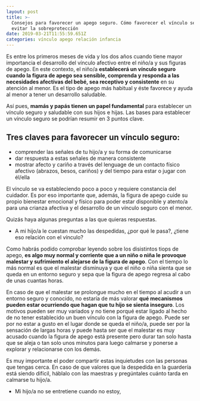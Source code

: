 ```yaml
---
layout: post
title: >-
  Consejos para favorecer un apego seguro. Cómo favorecer el vínculo seguro y
  evitar la sobreprotección
date: 2019-03-21T11:55:59.651Z
categories: vínculo apego relación infancia
---
```

Es entre los primeros meses de vida y los dos años cuando tiene mayor importancia el desarrollo del vínculo afectivo entre el niño/a y sus figuras de apego. En este contexto, el niño/a **establecerá un vínculo seguro cuando la figura de apego sea sensible, comprenda y responda a las necesidades afectivas del bebé, sea receptivo y consistente** en su atención al menor. Es el tipo de apego más habitual y éste favorece y ayuda al menor a tener un desarrollo saludable.

Así pues, **mamás y papás tienen un papel fundamental** para establecer un vínculo seguro y saludable con sus hijos e hijas. Las bases para establecer un vínculo seguro se podrían resumir en 3 puntos clave.

## Tres claves para favorecer un vínculo seguro:

* comprender las señales de tu hijo/a y su forma de comunicarse
* dar respuesta a estas señales de manera consistente
* mostrar afecto y cariño a través del lenguage de un contacto físico afectivo (abrazos, besos, cariños) y del tiempo para estar o jugar con él/ella

El vínculo se va estableciendo poco a poco y requiere constancia del cuidador. Es por eso importante que, además, la figura de apego cuide su propio bienestar emocional y físico para poder estar disponible y atento/a para una crianza afectiva y el desarrollo de un vínculo seguro con el menor.

Quizás haya algunas preguntas a las que quieras respuestas. 

* A mi hijo/a le cuestan mucho las despedidas, ¿por qué le pasa?, ¿tiene eso relación con el vínculo? 

Como habrás podido comprobar leyendo sobre los disistintos tiops de apego, **es algo muy normal y corriente que a un niño o niña le provoque malestar y sufrimiento el alejarse de la figura de apego**. Con el tiempo lo más normal es que el malestar disminuya y que el niño o niña sienta que se queda en un entorno seguro y sepa que la figura de apego regresa al cabo de unas cuantas horas. 

En caso de que el malestar se prolongue mucho en el tiempo al acudir a un entorno seguro y conocido, no estaría de más valorar **qué mecanismos pueden estar ocurriendo que hagan que tu hijo se sienta inseguro**. Los motivos pueden ser muy variados y no tiene porqué estar ligado al hecho de no tener establecido un buen vínculo con la figura de apego. Puede ser por no estar a gusto en el lugar donde se queda el niño/a, puede ser por la sensación de largas horas y puede hasta ser que el malestar es muy acusado cuando la figura de apego está presente pero durar tan solo hasta que se aleja o tan solo unos minutos para luego calmarse y ponerse a explorar y relacionarse con los demás.

Es muy importante el poder compartir estas inquietudes con las personas que tengas cerca. En caso de que valores que la despedida en la guardería está siendo difícil, háblalo con las maestras y pregúntales cuánto tarda en calmarse tu hijo/a.

* Mi hijo/a no se entretiene cuando no estoy,
